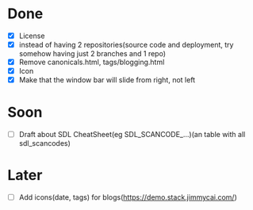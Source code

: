 # Done
- [x] License
- [x] instead of having 2 repositories(source code and deployment, try somehow having just 2 branches and 1 repo)
- [x] Remove canonicals.html, tags/blogging.html
- [x] Icon
- [x] Make that the window bar will slide from right, not left

# Soon
- [ ] Draft about SDL CheatSheet(eg SDL_SCANCODE_...)(an table with all sdl_scancodes)

# Later
- [ ] Add icons(date, tags) for blogs(https://demo.stack.jimmycai.com/)
